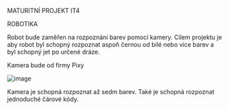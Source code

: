 MATURITNÍ PROJEKT IT4

ROBOTIKA

Robot bude zaměřen na rozpoznání barev pomocí kamery. Cílem projektu je aby robot byl schopný rozpoznat aspoň černou od bílé nebo více barev a byl schopný jet po určené dráze.

Kamera bude od firmy Pixy

![image](https://github.com/user-attachments/assets/d4877efa-77d0-44a7-ac8a-69d06fae34d1)

Kamera je schopná rozpoznat až sedm barev. Také je schopná rozpoznat jednoduché čárové kódy.
